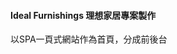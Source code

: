    <h4>Ideal Furnishings 理想家居專案製作</h4>
    <P>以SPA一頁式網站作為首頁，分成前後台</P>
 <img src="https://github.com/vann420/Ideal-Furnishings240402/assets/165571974/d5142d94-56d0-4707-b2b9-a1283739e488" alt="">
    <img src="https://github.com/vann420/Ideal-Furnishings240402/assets/165571974/3ccfd5bb-e7eb-4f33-bff0-adcf4d404e70" alt="">
    <img src="https://github.com/vann420/Ideal-Furnishings240402/assets/165571974/9d624b3f-eaeb-45ee-bdc6-ac7863a808e5" alt="">
